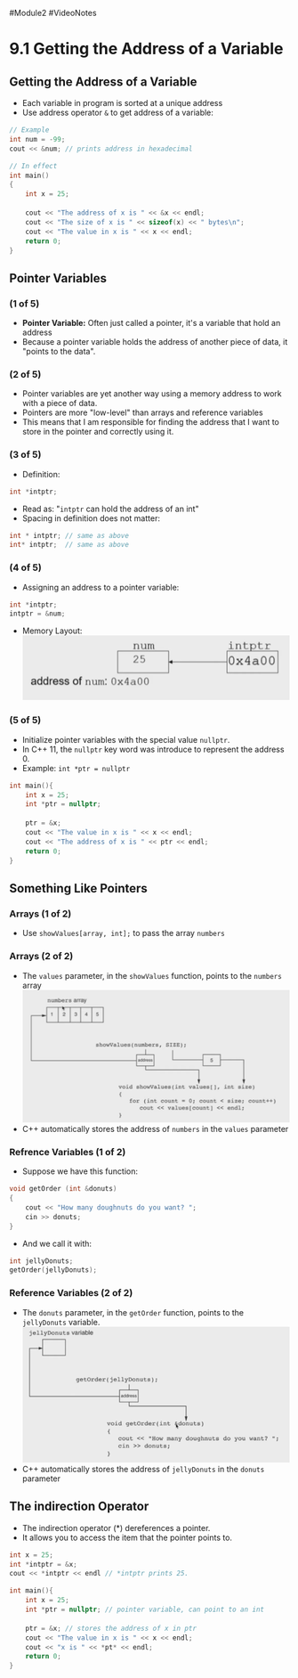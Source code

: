 #Module2 #VideoNotes
# 9.1 Getting the Address of a Variable
## Getting the Address of a Variable
- Each variable in program is sorted at a unique address
- Use address operator `&` to get address of a variable:
```c++
// Example
int num = -99; 
cout << &num; // prints address in hexadecimal
```

```c++
// In effect
int main()
{
	int x = 25;

	cout << "The address of x is " << &x << endl;
	cout << "The size of x is " << sizeof(x) << " bytes\n";
	cout << "The value in x is " << x << endl;
	return 0;
}
```
## Pointer Variables
### (1 of 5)
- **Pointer Variable:** Often just called a pointer, it's a variable that hold an address
- Because a pointer variable holds the address of another piece of data, it "points to the data".
### (2 of 5)
- Pointer variables are yet another way using a memory address to work with a piece of data.
- Pointers are more "low-level" than arrays and reference variables
- This means that I am responsible for finding the address that I want to store in the pointer and correctly using it.
### (3 of 5)
- Definition:
```c++
int *intptr;
```
- Read as: "`intptr` can hold the address of an int"
- Spacing in definition does not matter:
```c++
int * intptr; // same as above
int* intptr;  // same as above
```
### (4 of 5)
- Assigning an address to a pointer variable:
```c++
int *intptr;
intptr = &num;
```
- Memory Layout:
![Pointer Basics - Pointer Variables diagram](/Module%202/Video%20Notes/(1)%20Pointer%20Basics%20Photos/Pointer%20Basics%20-%20Pointer%20Variables%20Diagram.png)
### (5 of 5)
- Initialize pointer variables with the special value `nullptr`.
- In C++ 11, the `nullptr` key word was introduce to represent the address 0.
- Example: `int *ptr = nullptr`

```c++
int main(){
	int x = 25;
	int *ptr = nullptr;

	ptr = &x;
	cout << "The value in x is " << x << endl;
	cout << "The address of x is " << ptr << endl;
	return 0;
}
```

## Something Like Pointers
### Arrays (1 of 2)
- Use `showValues[array, int];` to pass the array `numbers`
### Arrays (2 of 2)
- The `values` parameter, in the `showValues` function, points to the `numbers` array
![Pointer Basics - Something Like Pointers - Arrays](/Module%202/Video%20Notes/(1)%20Pointer%20Basics%20Photos/Pointer%20Basics%20-%20Something%20Like%20Pointers%20-%20Arrays.png)
- C++ automatically stores the address of `numbers` in the `values` parameter
### Refrence Variables (1 of 2)
- Suppose we have this function:
```c++
void getOrder (int &donuts)
{
	cout << "How many doughnuts do you want? ";
	cin >> donuts;
}
```
- And we call it with:
```c++
int jellyDonuts;
getOrder(jellyDonuts);
```
### Reference Variables (2 of 2)
- The `donuts` parameter, in the `getOrder` function, points to the `jellyDonuts` variable. 
![Pointer Basics - Something Like Pointers - Reference Variables](/Module%202/Video%20Notes/(1)%20Pointer%20Basics%20Photos/Pointer%20Basics%20-%20Something%20Like%20Pointers%20-%20Reference%20Variables.png)
- C++ automatically stores the address of `jellyDonuts` in the `donuts` parameter

## The indirection Operator
- The indirection operator (\*) dereferences a pointer.
- It allows you to access the item that the pointer points to.
```c++
int x = 25;
int *intptr = &x;
cout << *intptr << endl // *intptr prints 25.
```

```c++
int main(){
	int x = 25;
	int *ptr = nullptr; // pointer variable, can point to an int

	ptr = &x; // stores the address of x in ptr
	cout << "The value in x is " << x << endl; 
	cout << "x is " << *pt* << endl;
	return 0;
}
```